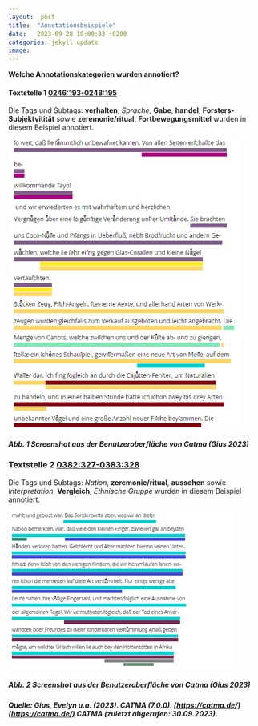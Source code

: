 ```yaml
---
layout:  post
title:  "Annotationsbeispiele"
date:   2023-09-28 10:00:33 +0200
categories: jekyll update
image: 
---
```


**Welche Annotationskategorien wurden annotiert?** 

#### Textstelle 1 **[0246:193-0248:195](https://www.deutschestextarchiv.de/book/view/forster_reise01_1778?p=246)**

Die Tags und Subtags: **verhalten**, *Sprache*, **Gabe**, **handel**, **Forsters-Subjektvitität** sowie **zeremonie/ritual**, **Fortbewegungsmittel** wurden in diesem Beispiel annotiert. 

![Textstelle 1](/Textstelle1.png "Textstelle 1") 

##### Abb. 1 Screenshot aus der Benutzeroberfläche von Catma (Gius 2023)






### Textstelle 2 **[0382:327-0383:328](https://www.deutschestextarchiv.de/book/view/forster_reise01_1778?p=382)**

Die Tags und Subtags: *Nation*, **zeremonie/ritual**, **aussehen** sowie *Interpretation*, **Vergleich**, *Ethnische Gruppe* wurden in diesem Beispiel annotiert. 


![Textstelle 2](/Textstelle2.png "Textstelle 1") 




##### Abb. 2 Screenshot aus der Benutzeroberfläche von Catma (Gius 2023)



##### Quelle: Gius, Evelyn u.a. (2023). CATMA (7.0.0). **[https://catma.de/](https://catma.de/)** CATMA (zuletzt abgerufen: 30.09.2023). 
